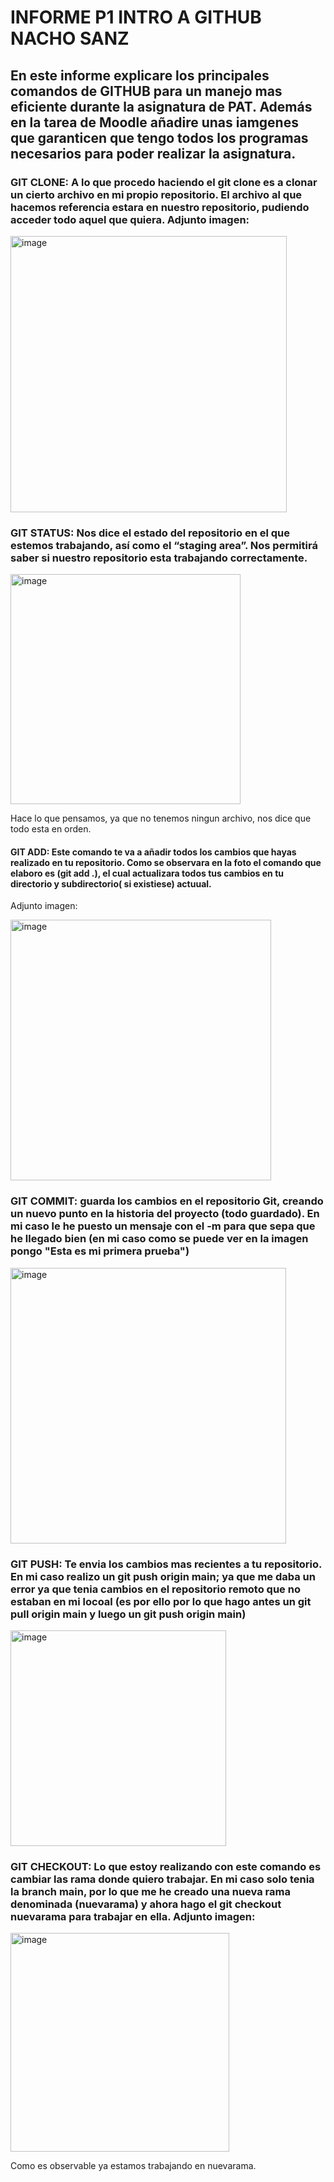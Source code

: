 # INFORME P1 INTRO A GITHUB NACHO SANZ
## En este informe explicare los principales comandos de GITHUB para un manejo mas eficiente durante la asignatura de PAT. Además en la tarea de Moodle añadire unas iamgenes que garanticen que tengo todos los programas necesarios para poder realizar la asignatura.

### GIT CLONE: A lo que procedo haciendo el git clone es a clonar un cierto archivo en mi propio repositorio. El archivo al que hacemos referencia estara en nuestro repositorio, pudiendo acceder todo aquel que quiera. Adjunto imagen:

<img width="442" alt="image" src="https://github.com/Nacho02s/p1/assets/74149764/3018832c-9505-4cd9-bdbf-b00a1417ad7e">

### GIT STATUS: Nos dice el estado del repositorio en el que estemos trabajando, así como el “staging area”. Nos permitirá saber si nuestro repositorio esta trabajando correctamente. 

<img width="368" alt="image" src="https://github.com/Nacho02s/p1/assets/74149764/f2f699b0-6660-4ca6-93af-2d1b5278355a">


Hace lo que pensamos, ya que no tenemos ningun archivo, nos dice que todo esta en orden.

#### GIT ADD: Este comando te va a añadir todos los cambios que hayas realizado en tu repositorio. Como se observara en la foto el comando que elaboro es (git add .), el cual actualizara todos tus cambios en tu directorio y subdirectorio( si existiese) actuual.
Adjunto imagen:

<img width="417" alt="image" src="https://github.com/Nacho02s/p1/assets/74149764/04cbfce3-a414-43a0-aede-bafe3a53ee88">

### GIT COMMIT: guarda los cambios  en el repositorio Git, creando un nuevo punto en la historia del proyecto (todo guardado). En mi caso le he puesto un mensaje con el -m para que sepa que he llegado bien (en mi caso como se puede ver en la imagen pongo "Esta es mi primera prueba")

<img width="441" alt="image" src="https://github.com/Nacho02s/p1/assets/74149764/73efff6e-26ca-4567-af98-0201bedeb2ab">


### GIT PUSH: Te envia los cambios mas recientes a tu repositorio. En mi caso realizo un git push origin main; ya que me daba un error ya que tenia cambios en el repositorio remoto que no estaban en mi locoal (es por ello por lo que hago antes un git pull origin main y luego un git push origin main)

<img width="345" alt="image" src="https://github.com/Nacho02s/p1/assets/74149764/5f8e69c4-c300-4e8b-a717-b19cb3e06795">

### GIT CHECKOUT: Lo que estoy realizando con este comando es cambiar las rama donde quiero trabajar. En mi caso solo tenia la branch main, por lo que me he creado una nueva rama denominada (nuevarama) y ahora hago el git checkout nuevarama para trabajar en ella. Adjunto imagen:
<img width="350" alt="image" src="https://github.com/Nacho02s/p1/assets/74149764/805829c4-2549-4805-8e70-b8db697a762d">

Como es observable ya estamos trabajando en nuevarama.







